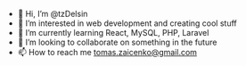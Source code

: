 - 👋 Hi, I’m @tzDelsin
- 👀 I’m interested in web development and creating cool stuff
- 🌱 I’m currently learning React, MySQL, PHP, Laravel
- 💞️ I’m looking to collaborate on something in the future
- 📫 How to reach me tomas.zaicenko@gmail.com

<!---
tzDelsin/tzDelsin is a ✨ special ✨ repository because its `README.md` (this file) appears on your GitHub profile.
You can click the Preview link to take a look at your changes.
--->
